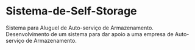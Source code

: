 # Sistema-de-Self-Storage
Sistema para Aluguel de Auto-serviço de Armazenamento.
Desenvolvimento de um sistema para dar apoio a uma empresa de Auto-serviço de Armazenamento.
